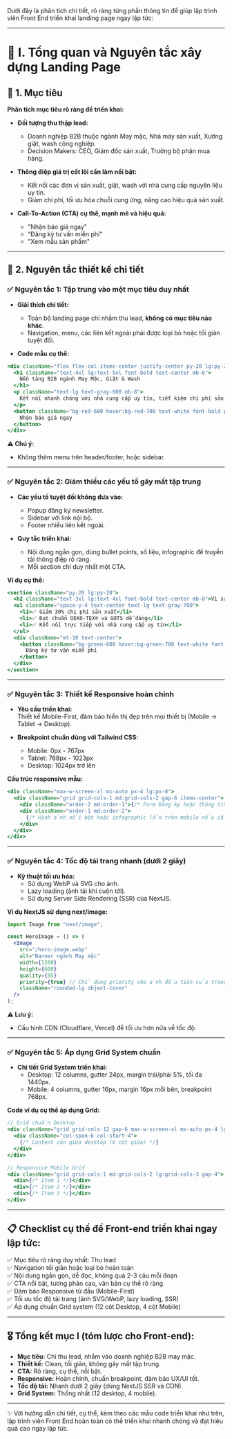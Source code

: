 Dưới đây là phân tích chi tiết, rõ ràng từng phần thông tin để giúp lập trình viên Front End triển khai landing page ngay lập tức:

---

# 🚀 **I. Tổng quan và Nguyên tắc xây dựng Landing Page**

## 📌 1. Mục tiêu

**Phân tích mục tiêu rõ ràng để triển khai:**

- **Đối tượng thu thập lead:**

  - Doanh nghiệp B2B thuộc ngành May mặc, Nhà máy sản xuất, Xưởng giặt, wash công nghiệp.
  - Decision Makers: CEO, Giám đốc sản xuất, Trưởng bộ phận mua hàng.

- **Thông điệp giá trị cốt lõi cần làm nổi bật:**

  - Kết nối các đơn vị sản xuất, giặt, wash với nhà cung cấp nguyên liệu uy tín.
  - Giảm chi phí, tối ưu hóa chuỗi cung ứng, nâng cao hiệu quả sản xuất.

- **Call-To-Action (CTA) cụ thể, mạnh mẽ và hiệu quả:**
  - "Nhận báo giá ngay"
  - "Đăng ký tư vấn miễn phí"
  - "Xem mẫu sản phẩm"

---

## 🎯 2. Nguyên tắc thiết kế chi tiết

### ✅ **Nguyên tắc 1: Tập trung vào một mục tiêu duy nhất**

- **Giải thích chi tiết:**

  - Toàn bộ landing page chỉ nhằm thu lead, **không có mục tiêu nào khác**.
  - Navigation, menu, các liên kết ngoài phải được loại bỏ hoặc tối giản tuyệt đối.

- **Code mẫu cụ thể:**

```jsx
<div className="flex flex-col items-center justify-center py-20 lg:py-28">
  <h1 className="text-4xl lg:text-5xl font-bold text-center mb-6">
    Nền tảng B2B ngành May Mặc, Giặt & Wash
  </h1>
  <p className="text-lg text-gray-600 mb-8">
    Kết nối nhanh chóng với nhà cung cấp uy tín, tiết kiệm chi phí sản xuất.
  </p>
  <button className="bg-red-600 hover:bg-red-700 text-white font-bold px-8 py-4 rounded-lg shadow-lg transition duration-300">
    Nhận báo giá ngay
  </button>
</div>
```

**⚠️ Chú ý:**

- Không thêm menu trên header/footer, hoặc sidebar.

---

### ✅ **Nguyên tắc 2: Giảm thiểu các yếu tố gây mất tập trung**

- **Các yếu tố tuyệt đối không đưa vào:**

  - Popup đăng ký newsletter.
  - Sidebar với link nội bộ.
  - Footer nhiều liên kết ngoài.

- **Quy tắc triển khai:**
  - Nội dung ngắn gọn, dùng bullet points, số liệu, infographic để truyền tải thông điệp rõ ràng.
  - Mỗi section chỉ duy nhất một CTA.

**Ví dụ cụ thể:**

```jsx
<section className="py-20 lg:py-28">
  <h2 className="text-3xl lg:text-4xl font-bold text-center mb-8">Vì sao chọn chúng tôi?</h2>
  <ul className="space-y-4 text-center text-lg text-gray-700">
    <li>✅ Giảm 30% chi phí sản xuất</li>
    <li>✅ Đạt chuẩn OEKO-TEX® và GOTS dễ dàng</li>
    <li>✅ Kết nối trực tiếp với nhà cung cấp uy tín</li>
  </ul>
  <div className="mt-10 text-center">
    <button className="bg-green-600 hover:bg-green-700 text-white font-bold px-8 py-4 rounded-lg shadow-lg transition duration-300">
      Đăng ký tư vấn miễn phí
    </button>
  </div>
</section>
```

---

### ✅ **Nguyên tắc 3: Thiết kế Responsive hoàn chỉnh**

- **Yêu cầu triển khai:**  
  Thiết kế Mobile-First, đảm bảo hiển thị đẹp trên mọi thiết bị (Mobile → Tablet → Desktop).

- **Breakpoint chuẩn dùng với Tailwind CSS:**
  - Mobile: 0px - 767px
  - Tablet: 768px - 1023px
  - Desktop: 1024px trở lên

**Cấu trúc responsive mẫu:**

```jsx
<div className="max-w-screen-xl mx-auto px-4 lg:px-8">
  <div className="grid grid-cols-1 md:grid-cols-2 gap-6 items-center">
    <div className="order-2 md:order-1">{/* Form Đăng ký hoặc thông tin nổi bật */}</div>
    <div className="order-1 md:order-2">
      {/* Hình ảnh nổi bật hoặc infographic (ẩn trên mobile nếu cần) */}
    </div>
  </div>
</div>
```

---

### ✅ **Nguyên tắc 4: Tốc độ tải trang nhanh (dưới 2 giây)**

- **Kỹ thuật tối ưu hóa:**
  - Sử dụng WebP và SVG cho ảnh.
  - Lazy loading (ảnh tải khi cuộn tới).
  - Sử dụng Server Side Rendering (SSR) của NextJS.

**Ví dụ NextJS sử dụng next/image:**

```jsx
import Image from "next/image";

const HeroImage = () => (
  <Image
    src="/hero-image.webp"
    alt="Banner ngành May mặc"
    width={1200}
    height={600}
    quality={85}
    priority={true} // Chỉ dùng priority cho ảnh đầu tiên của trang
    className="rounded-lg object-cover"
  />
);
```

**⚠️ Lưu ý:**

- Cấu hình CDN (Cloudflare, Vercel) để tối ưu hơn nữa về tốc độ.

---

### ✅ **Nguyên tắc 5: Áp dụng Grid System chuẩn**

- **Chi tiết Grid System triển khai:**
  - Desktop: 12 columns, gutter 24px, margin trái/phải 5%, tối đa 1440px.
  - Mobile: 4 columns, gutter 16px, margin 16px mỗi bên, breakpoint 768px.

**Code ví dụ cụ thể áp dụng Grid:**

```jsx
// Grid chuẩn Desktop
<div className="grid grid-cols-12 gap-6 max-w-screen-xl mx-auto px-4 lg:px-8">
  <div className="col-span-6 col-start-4">
    {/* Content căn giữa desktop (6 cột giữa) */}
  </div>
</div>

// Responsive Mobile Grid
<div className="grid grid-cols-1 md:grid-cols-2 lg:grid-cols-3 gap-4">
  <div>{/* Item 1 */}</div>
  <div>{/* Item 2 */}</div>
  <div>{/* Item 3 */}</div>
</div>
```

---

## 📋 **Checklist cụ thể để Front-end triển khai ngay lập tức:**

✅ Mục tiêu rõ ràng duy nhất: Thu lead  
✅ Navigation tối giản hoặc loại bỏ hoàn toàn  
✅ Nội dung ngắn gọn, dễ đọc, không quá 2-3 câu mỗi đoạn  
✅ CTA nổi bật, tương phản cao, văn bản cụ thể rõ ràng  
✅ Đảm bảo Responsive từ đầu (Mobile-First)  
✅ Tối ưu tốc độ tải trang (ảnh SVG/WebP, lazy loading, SSR)  
✅ Áp dụng chuẩn Grid system (12 cột Desktop, 4 cột Mobile)

---

## 🎖️ **Tổng kết mục I (tóm lược cho Front-end):**

- **Mục tiêu:** Chỉ thu lead, nhắm vào doanh nghiệp B2B may mặc.
- **Thiết kế:** Clean, tối giản, không gây mất tập trung.
- **CTA:** Rõ ràng, cụ thể, nổi bật.
- **Responsive:** Hoàn chỉnh, chuẩn breakpoint, đảm bảo UX/UI tốt.
- **Tốc độ tải:** Nhanh dưới 2 giây (dùng NextJS SSR và CDN).
- **Grid System:** Thống nhất (12 desktop, 4 mobile).

---

✨ Với hướng dẫn chi tiết, cụ thể, kèm theo các mẫu code triển khai như trên, lập trình viên Front End hoàn toàn có thể triển khai nhanh chóng và đạt hiệu quả cao ngay lập tức.

